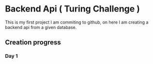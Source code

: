 # Backend Api ( Turing Challenge )
This is my first project I am commiting to github, on here I am creating a backend api from a given database.

## Creation progress

### Day 1
